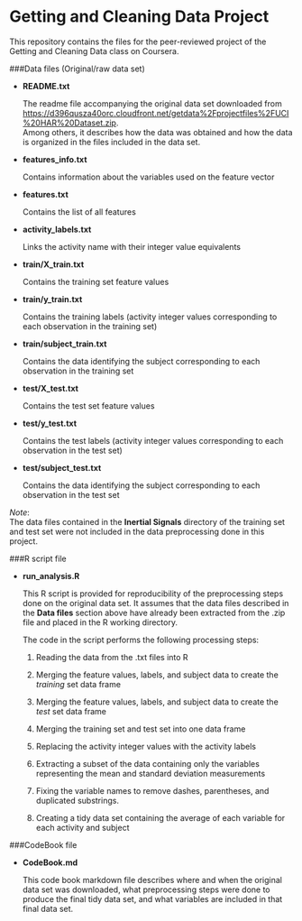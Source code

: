 Getting and Cleaning Data Project
===========

This repository contains the files for the peer-reviewed project 
of the Getting and Cleaning Data class on Coursera.

###Data files (Original/raw data set)
- **README.txt**  

    The readme file accompanying the original data set downloaded from 
    https://d396qusza40orc.cloudfront.net/getdata%2Fprojectfiles%2FUCI%20HAR%20Dataset.zip.  
    Among others, it describes how the data was obtained and how the data is organized 
    in the files included in the data set.  
    
- **features_info.txt**  

    Contains information about the variables used on the feature vector  
    
- **features.txt**  

    Contains the list of all features  
    
- **activity_labels.txt**  

    Links the activity name with their integer value equivalents  
    
- **train/X_train.txt**  

    Contains the training set feature values  
    
- **train/y_train.txt**  

    Contains the training labels (activity integer values corresponding to each observation 
    in the training set)
    
- **train/subject_train.txt**  

    Contains the data identifying the subject corresponding to each observation
    in the training set
    
- **test/X_test.txt**  

    Contains the test set feature values
    
- **test/y_test.txt**  

    Contains the test labels (activity integer values corresponding to each observation 
    in the test set)
    
- **test/subject_test.txt**  

    Contains the data identifying the subject corresponding to each observation
    in the test set

*Note*:  
    The data files contained in the **Inertial Signals** directory of the
    training set and test set were not included in the data preprocessing done
    in this project.


###R script file

- **run_analysis.R**  

    This R script is provided for reproducibility of the preprocessing steps done
    on the original data set.  It assumes that the data files described in the
    **Data files** section above have already been extracted from the .zip file 
    and placed in the R working directory.  
    
    The code in the script performs the following processing steps:  
    
    1. Reading the data from the .txt files into R
    
    2. Merging the feature values, labels, and subject data to create the
       *training* set data frame
       
    3. Merging the feature values, labels, and subject data to create the
       *test* set data frame
       
    4. Merging the training set and test set into one data frame
    
    5. Replacing the activity integer values with the activity labels
    
    6. Extracting a subset of the data containing only the variables representing
       the mean and standard deviation measurements
       
    7. Fixing the variable names to remove dashes, parentheses, and duplicated
       substrings.
       
    7. Creating a tidy data set containing the average of each variable for each
       activity and subject

###CodeBook file
- **CodeBook.md**

     This code book markdown file describes where and when the original data set
     was downloaded, what preprocessing steps were done to produce
     the final tidy data set, and what variables are included in that final data set.
